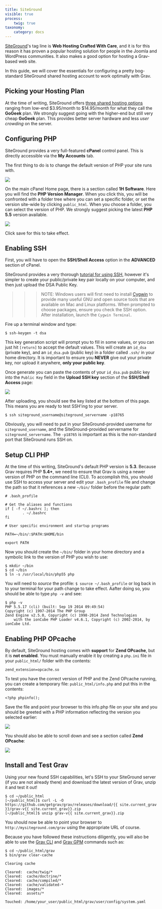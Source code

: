 ```yaml
---
title: SiteGround
visible: true
process:
    twig: true
taxonomy:
    category: docs
---
```


[SiteGround](http://www.siteground.com/)'s tag line is **Web Hosting Crafted With Care**, and it is for this reason it has proven a popular hosting solution for people in the Joomla and WordPress communities. It also makes a good option for hosting a Grav-based web site.

In this guide, we will cover the essentials for configuring a pretty bog-standard SiteGround shared hosting account to work optimally with Grav.

## Picking your Hosting Plan

At the time of writing, SiteGround offers [three shared hosting options](http://www.siteground.com/web-hosting.htm) ranging from low-end $3.95/month to $14.95/month for what they call the **GoGeek** plan. We strongly suggest going with the higher-end but still very cheap **GoGeek** plan. This provides better server hardware and less _user crowding_ on the server.

## Configuring PHP

SiteGround provides a very full-featured **cPanel** control panel. This is directly accessible via the **My Accounts** tab.

The first thing to do is to change the default version of PHP your site runs with.

![](1h-software.png)

On the main cPanel Home page, there is a section called **1H Software**.  Here you will find the **PHP Version Manager**. When you click this, you will be confronted with a folder tree where you can set a specific folder, or set the version site-wide by clicking `public_html`. When you choose a folder, you can select the version of PHP.  We strongly suggest picking the latest **PHP 5.5** version available.

![](php-version.png)

Click save for this to take effect.

## Enabling SSH

First, you will have to open the **SSH/Shell Access** option in the **ADVANCED** section of cPanel.

SiteGround provides a very thorough [tutorial for using SSH](http://www.siteground.com/tutorials/ssh/), however it's simpler to create your public/private key pair locally on your computer, and then just upload the DSA Public Key.

>>> NOTE: Windows users will first need to install [Cygwin](https://www.cygwin.com/) to provide many useful GNU and open source tools that are available on Mac and Linux platforms. When prompted to choose packages, ensure you check the SSH option. After installation, launch the `Cygwin Terminal`.

Fire up a terminal window and type:

```
$ ssh-keygen -t dsa
```

This key generation script will prompt you to fill in some values, or you can just hit `[return]` to accept the default values.  This will create an `id_dsa` (private key), and an `id_dsa.pub` (public key) in a folder called `.ssh/` in your home directory. It is important to ensure you **NEVER** give out your private key, nor upload it anywhere, **only your public key**.

Once generate you can paste the contents of your `id_dsa.pub` public key into the `Public Key` field in the **Upload SSH key** section of the **SSH/Shell Access** page:

![](ssh-public-key.png)

After uploading, you should see the key listed at the bottom of this page. This means you are ready to test SSH'ing to your server.

```
$ ssh siteground_username@siteground_servername -p18765
```

Obviously, you will need to put in your SiteGround-provided username for `siteground_username`, and the SiteGround-provided servername for `siteground_servername`.  The `-p18765` is important as this is the non-standard port that SiteGround runs SSH on.

## Setup CLI PHP

At the time of this writing, SiteGround's default PHP version is **5.3**.  Because Grav requires PHP **5.4+**, we need to ensure that Grav is using a newer version of PHP on the command line (CLI).  To accomplish this, you should use SSH to access your server and edit your `.bash_profile` file and change the path so that it references a new `~/bin/` folder before the regular path:

```
# .bash_profile

# Get the aliases and functions
if [ -f ~/.bashrc ]; then
        . ~/.bashrc
fi

# User specific environment and startup programs

PATH=~/bin/:$PATH:$HOME/bin

export PATH
```

Now you should create the `~/bin/` folder in your home directory and a symbolic link to the version of PHP you wish to use:

```
$ mkdir ~/bin
$ cd ~/bin
$ ln -s /usr/local/bin/php55 php
```

You will need to _source_ the profile: `$ source ~/.bash_profile` or log back in to your terminal for your path change to take effect. Aafter doing so, you should be able to type `php -v` and see:

```
$ php -v
PHP 5.5.17 (cli) (built: Sep 19 2014 09:49:54)
Copyright (c) 1997-2014 The PHP Group
Zend Engine v2.5.0, Copyright (c) 1998-2014 Zend Technologies
    with the ionCube PHP Loader v4.6.1, Copyright (c) 2002-2014, by ionCube Ltd.
```

## Enabling PHP OPcache

By default, SiteGround hosting comes with **support** for **Zend OPcache**, but it is **not enabled**.  You must manually enable it by creating a `php.ini` file in your `public_html/` folder with the contents:

```
zend_extension=opcache.so
```

To test you have the correct version of PHP and the Zend OPcache running, you can create a temporary file: `public_html/info.php` and put this in the contents:

```
<?php phpinfo();
```

Save the file and point your browser to this info.php file on your site and you should be greeted with a PHP information reflecting the version you selected earlier:

![](phpinfo-1.png)

You should also be able to scroll down and see a section called **Zend OPcache**:

![](phpinfo-2.png)

## Install and Test Grav

Using your new found SSH capabilities, let's SSH to your SiteGround server (if you are not already there) and download the latest version of Grav, unzip it and test it out!

```
$ cd ~/public_html
[~/public_html]$ curl -L -O https://github.com/getgrav/grav/releases/download/{{ site.current_grav }}/grav-v{{ site.current_grav}}.zip
[~/public_html]$ unzip grav-v{{ site.current_grav}}.zip
 ```

You should now be able to point your browser to `http://mysiteground.com/grav` using the appropriate URL of course.

Because you have followed these instructions diligently, you will also be able to use the [Grav CLI](../../advanced/grav-cli) and [Grav GPM](../../advanced/grav-gpm) commands such as:

```
$ cd ~/public_html/grav
$ bin/grav clear-cache

Clearing cache

Cleared:  cache/twig/*
Cleared:  cache/doctrine/*
Cleared:  cache/compiled/*
Cleared:  cache/validated-*
Cleared:  images/*
Cleared:  assets/*

Touched: /home/your_user/public_html/grav/user/config/system.yaml
```
